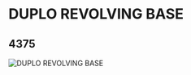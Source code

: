 # DUPLO REVOLVING BASE
## 4375
![DUPLO REVOLVING BASE](https://lc-www-live-s.legocdn.com/media/bricks/5/2/437524.jpg)